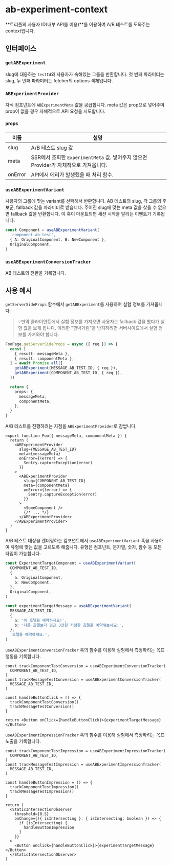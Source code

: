# ab-experiment-context

**트리플의 사용자 ID(내부 API를 이용)**를 이용하여 A/B 테스트를 도와주는 context입니다.

## 인터페이스

### `getABExperiment`

slug에 대응하는 `testId`와 사용자가 속해있는 그룹을 반환합니다.
첫 번째 파라미터는 slug, 두 번째 파라미터는 fetcher의 options 객체입니다.

### `ABExperimentProvider`

자식 컴포넌트에 `ABExperimentMeta` 값을 공급합니다.
meta 값은 prop으로 넣어주며 prop이 없을 경우 자체적으로 API 요청을 시도합니다.

#### props

| 이름    | 설명                                                                                  |
| ------- | ------------------------------------------------------------------------------------- |
| slug    | A/B 테스트 slug 값                                                                    |
| meta    | SSR에서 조회한 `ExperimentMeta` 값. 넣어주지 않으면 Provider가 자체적으로 가져옵니다. |
| onError | API에서 에러가 발생했을 때 처리 함수.                                                 |

### `useABExperimentVariant`

사용자의 그룹에 맞는 variant를 선택해서 반환합니다.
AB 테스트의 slug, 각 그룹의 후보군, fallback 값을 파라미터로 받습니다.
주어진 slug에 맞는 meta 값을 찾을 수 없으면 fallback 값을 반환합니다.
이 훅이 마운트되면 세션 시작을 알리는 이벤트가 기록됩니다.

```ts
const Component = useABExperimentVariant(
  'component-ab-test',
  { A: OriginalComponent, B: NewComponent },
  OriginalComponent,
)
```

### `useABExperimentConversionTracker`

AB 테스트의 전환을 기록합니다.

## 사용 예시

`getServerSideProps` 함수에서 `getABExperiment`를 사용하여 실험 정보를 가져옵니다.

> 💡만약 클라이언트에서 실험 정보를 가져오면
> 사용자는 fallback 값을 봤다가 실험 값을 보게 됩니다.
> 이러한 "깜박거림"을 방지하려면 서버사이드에서 실험 정보를 가져와야 합니다.

```ts
FooPage.getServerSideProps = async ({ req }) => {
  const [
    { result: messageMeta },
    { result: componentMeta },
  ] = await Promise.all([
    getABExperiment(MESSAGE_AB_TEST_ID, { req }),
    getABExperiment(COMPONENT_AB_TEST_ID, { req }),
  ])

  return {
    props: {
      messageMeta,
      componentMeta,
    },
  }
}
```

A/B 테스트를 진행하려는 지점을 `ABExperimentProvider`로 감쌉니다.

```tsx
export function Foo({ messageMeta, componentMeta }) {
  return (
    <ABExperimentProvider
      slug={MESSAGE_AB_TEST_ID}
      meta={messageMeta}
      onError={(error) => {
        Sentry.captureException(error)
      }}
    >
      <ABExperimentProvider
        slug={COMPONENT_AB_TEST_ID}
        meta={componentMeta}
        onError={(error) => {
          Sentry.captureException(error)
        }}
      >
        <SomeComponent />
        {/* ... */}
      </ABExperimentProvider>
    </ABExperimentProvider>
  )
}
```

A/B 테스트 대상을 렌더링하는 컴포넌트에서 `useABExperimentVariant` 훅을 사용하여
유형에 맞는 값을 고르도록 해줍니다.
유형은 컴포넌트, 문자열, 숫자, 함수 등 모든 타입이 가능합니다.

```ts
const ExperimentTargetComponent = useABExperimentVariant(
  COMPONENT_AB_TEST_ID,
  {
    a: OriginalComponent,
    b: NewComponent,
  },
  OriginalComponent,
)
```

```ts
const experimentTargetMessage = useABExperimentVariant(
  MESSAGE_AB_TEST_ID,
  {
    a: '이 호텔을 예약하세요!',
    b: '다른 호텔보다 평균 3만원 저렴한 호텔을 예약해보세요!',
  },
  '호텔을 예약하세요.',
)
```

`useABExperimentConversionTracker` 훅의 함수를 이용해 실험에서 측정하려는 목표 행동을 기록합니다.

```tsx
const trackComponentTestConversion = useABExperimentConversionTracker(
  COMPONENT_AB_TEST_ID,
)
const trackMessageTestConversion = useABExperimentConversionTracker(
  MESSAGE_AB_TEST_ID,
)

const handleButtonClick = () => {
  trackComponentTestConversion()
  trackMessageTestConversion()
}

return <Button onClick={handleButtonClick}>{experimentTargetMessage}</Button>
```

`useABExperimentImpressionTracker` 훅의 함수를 이용해 실험에서 측정하려는 목표 노출을 기록합니다.

```tsx
const trackComponentTestImpression = useABExperimentImpressionTracker(
  COMPONENT_AB_TEST_ID,
)
const trackMessageTestImpression = useABExperimentImpressionTracker(
  MESSAGE_AB_TEST_ID,
)

const handleButtonImpression = () => {
  trackComponentTestImpression()
  trackMessageTestImpression()
}

return (
  <StaticIntersectionObserver
    threshold={0.5}
    onChange={({ isIntersecting }: { isIntersecting: boolean }) => {
      if (isIntersecting) {
        handleButtonImpression
      }
    }}
  >
    <Button onClick={handleButtonClick}>{experimentTargetMessage}</Button>
  </StaticIntersectionObserver>
)
```
